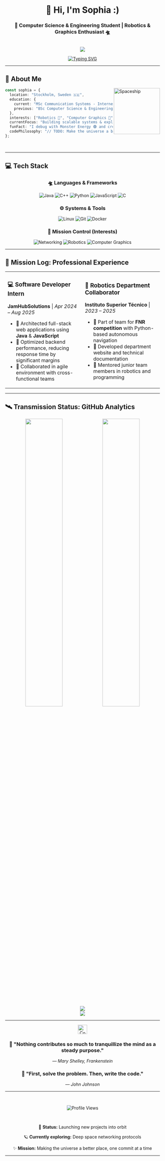 <div align="center">

<h1>🚀 Hi, I'm Sophia :)</h1>
<h3>🌌 Computer Science & Engineering Student | Robotics & Graphics Enthusiast 🛸</h3>

<br/>

<img src="https://capsule-render.vercel.app/api?type=waving&color=0:1a0b2e,30:4a148c,60:7b1fa2,100:9c27b0&height=180&section=header&text=WELCOME%20TO%20MY%20ORBIT&fontSize=38&fontColor=E1BEE7&animation=twinkling&fontAlignY=38&desc=⭐%20Navigating%20through%20code%20and%20cosmos%20⭐&descAlignY=58&descSize=15" />

<br/>

[![Typing SVG](https://readme-typing-svg.demolab.com?font=JetBrains+Mono&weight=700&size=18&pause=1000&color=B794F4&center=true&vCenter=true&width=800&lines=✨+Building+scalable+systems+one+commit+at+a+time;🌠+Exploring+autonomous+robotics+and+AI;🚀+Master's+student+%40+KTH+Royal+Institute;💫+Passionate+about+computer+graphics+%26+networking;🪐+Debugging+in+the+cosmos+of+code)](https://git.io/typing-svg)

</div>

---

## 🌟 About Me

<img align="right" alt="Spaceship" width="150" src="https://raw.githubusercontent.com/Tarikul-Islam-Anik/Animated-Fluent-Emojis/master/Emojis/Travel%20and%20places/Flying%20Saucer.png">

```typescript
const sophia = {
  location: "Stockholm, Sweden 🇸🇪",
  education: {
    current: "MSc Communication Systems - Internetworking Track @ KTH Royal Institute of Technology",
    previous: "BSc Computer Science & Engineering @ Instituto Superior Técnico"
  },
  interests: ["Robotics 🤖", "Computer Graphics 🎨", "Systems Design 🧩", "Networking 📡"],
  currentFocus: "Building scalable systems & exploring autonomous robotics",
  funFact: "I debug with Monster Energy 🟢 and create with music 🎸🎹",
  codePhilosophy: "// TODO: Make the universe a better place, one line at a time 🌌"
};
```

<br clear="right"/>

---

## 💻 Tech Stack

<div align="center">

### 🛸 Languages & Frameworks
![Java](https://img.shields.io/badge/Java-%23ED8B00.svg?style=for-the-badge&logo=openjdk&logoColor=white)
![C++](https://img.shields.io/badge/C++-%2300599C.svg?style=for-the-badge&logo=c%2B%2B&logoColor=white)
![Python](https://img.shields.io/badge/Python-9b59b6?style=for-the-badge&logo=python&logoColor=white)
![JavaScript](https://img.shields.io/badge/JavaScript-%23323330.svg?style=for-the-badge&logo=javascript&logoColor=%23F7DF1E)
![C](https://img.shields.io/badge/C-%2300599C.svg?style=for-the-badge&logo=c&logoColor=white)

### ⚙️ Systems & Tools
![Linux](https://img.shields.io/badge/Linux-8b5cf6?style=for-the-badge&logo=linux&logoColor=white)
![Git](https://img.shields.io/badge/Git-%23F05033.svg?style=for-the-badge&logo=git&logoColor=white)
![Docker](https://img.shields.io/badge/Docker-a855f7?style=for-the-badge&logo=docker&logoColor=white)

### 🌌 Mission Control (Interests)
![Networking](https://img.shields.io/badge/Networking-TCP%2FIP-9333ea?style=for-the-badge)
![Robotics](https://img.shields.io/badge/Robotics-Pathfinding-a855f7?style=for-the-badge)
![Computer Graphics](https://img.shields.io/badge/Graphics-Rendering-c084fc?style=for-the-badge)

</div>

---

## 💼 Mission Log: Professional Experience

<table>
<tr>
<td width="50%">

### 💻 Software Developer Intern
**JamHubSolutions** | *Apr 2024 – Aug 2025*

- 🔹 Architected full-stack web applications using **Java** & **JavaScript**
- 🔹 Optimized backend performance, reducing response time by significant margins
- 🔹 Collaborated in agile environment with cross-functional teams

</td>
<td width="50%">

### 🤖 Robotics Department Collaborator
**Instituto Superior Técnico** | *2023 – 2025*

- 🔹 Part of team for **FNR competition** with Python-based autonomous navigation
- 🔹 Developed department website and technical documentation
- 🔹 Mentored junior team members in robotics and programming

</td>
</tr>
</table>

---

## 🛰️ Transmission Status: GitHub Analytics

<div align="center">
  
<picture>
  <source media="(prefers-color-scheme: dark)" srcset="https://github-readme-stats.vercel.app/api?username=sophiaaa05&show_icons=true&theme=tokyonight&include_all_commits=true&count_private=true&hide_border=true&bg_color=1a0b2e&title_color=B794F4&icon_color=9C27B0&text_color=E1BEE7&rank_icon=github"/>
  <img width="49%" src="https://github-readme-stats.vercel.app/api?username=sophiaaa05&show_icons=true&theme=tokyonight&include_all_commits=true&count_private=true&hide_border=true&bg_color=1a0b2e&title_color=B794F4&icon_color=9C27B0&text_color=E1BEE7&rank_icon=github"/>
</picture>

<picture>
  <source media="(prefers-color-scheme: dark)" srcset="https://github-readme-stats.vercel.app/api/top-langs/?username=sophiaaa05&layout=compact&theme=tokyonight&hide_border=true&bg_color=1a0b2e&title_color=B794F4&text_color=E1BEE7"/>
  <img width="49%" src="https://github-readme-stats.vercel.app/api/top-langs/?username=sophiaaa05&layout=compact&theme=tokyonight&hide_border=true&bg_color=1a0b2e&title_color=B794F4&text_color=E1BEE7"/>
</picture>

</div>

<div align="center">
  <img src="https://github-readme-streak-stats.herokuapp.com/?user=sophiaaa05&theme=tokyonight&hide_border=true&background=1a0b2e&stroke=9C27B0&ring=B794F4&fire=E1BEE7&currStreakNum=E1BEE7&currStreakLabel=B794F4&sideNums=E1BEE7&sideLabels=9C27B0"/>
</div>

<div align="center">
  <img src="https://github-readme-activity-graph.vercel.app/graph?username=sophiaaa05&theme=tokyo-night&hide_border=true&bg_color=1a0b2e&color=B794F4&line=9C27B0&point=E1BEE7"/>
</div>

---

<div align="center">

<img src="https://raw.githubusercontent.com/Tarikul-Islam-Anik/Animated-Fluent-Emojis/master/Emojis/Travel%20and%20places/Comet.png" alt="Comet" width="30" />

### 💭 "Nothing contributes so much to tranquillize the mind as a steady purpose." 
*― Mary Shelley, Frankenstein*

### 🌠 "First, solve the problem. Then, write the code." 
*― John Johnson*

---

<br/>

![Profile Views](https://komarev.com/ghpvc/?username=sophiaaa05&color=9C27B0&style=for-the-badge&label=VISITORS+FROM+EARTH)

<br/>

🚀 **Status:** Launching new projects into orbit 

🪐 **Currently exploring:** Deep space networking protocols

✨ **Mission:** Making the universe a better place, one commit at a time

</div>

---
